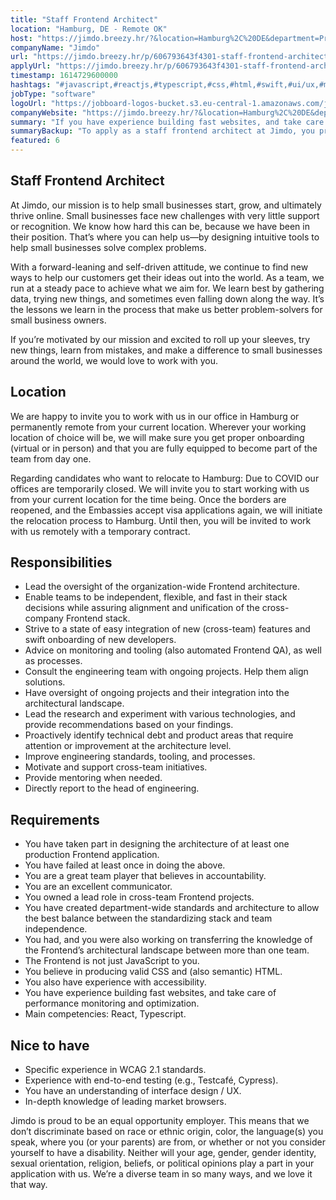 ```yaml
---
title: "Staff Frontend Architect"
location: "Hamburg, DE - Remote OK"
host: "https://jimdo.breezy.hr/?&location=Hamburg%2C%20DE&department=Product%20%26%20Engineering#positions"
companyName: "Jimdo"
url: "https://jimdo.breezy.hr/p/606793643f4301-staff-frontend-architect-m-f-d"
applyUrl: "https://jimdo.breezy.hr/p/606793643f4301-staff-frontend-architect-m-f-d/apply"
timestamp: 1614729600000
hashtags: "#javascript,#reactjs,#typescript,#css,#html,#swift,#ui/ux,#marketing,#monitoring,#office"
jobType: "software"
logoUrl: "https://jobboard-logos-bucket.s3.eu-central-1.amazonaws.com/jimdo"
companyWebsite: "https://jimdo.breezy.hr/?&location=Hamburg%2C%20DE&department=Product%20%26%20Engineering#positions"
summary: "If you have experience building fast websites, and take care of performance monitoring and optimization, Jimdo is looking for someone with your skillset."
summaryBackup: "To apply as a staff frontend architect at Jimdo, you preferably need to have some knowledge of: #javascript, #reactjs, #swift."
featured: 6
---
```


## Staff Frontend Architect

At Jimdo, our mission is to help small businesses start, grow, and ultimately thrive online. Small businesses face new challenges with very little support or recognition. We know how hard this can be, because we have been in their position. That’s where you can help us—by designing intuitive tools to help small businesses solve complex problems.

With a forward-leaning and self-driven attitude, we continue to find new ways to help our customers get their ideas out into the world. As a team, we run at a steady pace to achieve what we aim for. We learn best by gathering data, trying new things, and sometimes even falling down along the way. It’s the lessons we learn in the process that make us better problem-solvers for small business owners.

If you’re motivated by our mission and excited to roll up your sleeves, try new things, learn from mistakes, and make a difference to small businesses around the world, we would love to work with you.

## Location

We are happy to invite you to work with us in our office in Hamburg or permanently remote from your current location. Wherever your working location of choice will be, we will make sure you get proper onboarding (virtual or in person) and that you are fully equipped to become part of the team from day one.

Regarding candidates who want to relocate to Hamburg: Due to COVID our offices are temporarily closed. We will invite you to start working with us from your current location for the time being. Once the borders are reopened, and the Embassies accept visa applications again, we will initiate the relocation process to Hamburg. Until then, you will be invited to work with us remotely with a temporary contract.

## Responsibilities

*   Lead the oversight of the organization-wide Frontend architecture.
*   Enable teams to be independent, flexible, and fast in their stack decisions while assuring alignment and unification of the cross-company Frontend stack.
*   Strive to a state of easy integration of new (cross-team) features and swift onboarding of new developers.
*   Advice on monitoring and tooling (also automated Frontend QA), as well as processes.
*   Consult the engineering team with ongoing projects. Help them align solutions.
*   Have oversight of ongoing projects and their integration into the architectural landscape.
*   Lead the research and experiment with various technologies, and provide recommendations based on your findings.
*   Proactively identify technical debt and product areas that require attention or improvement at the architecture level.
*   Improve engineering standards, tooling, and processes.
*   Motivate and support cross-team initiatives.
*   Provide mentoring when needed.
*   Directly report to the head of engineering.

## Requirements

*   You have taken part in designing the architecture of at least one production Frontend application.
*   You have failed at least once in doing the above.
*   You are a great team player that believes in accountability.
*   You are an excellent communicator.
*   You owned a lead role in cross-team Frontend projects.
*   You have created department-wide standards and architecture to allow the best balance between the standardizing stack and team independence.
*   You had, and you were also working on transferring the knowledge of the Frontend’s architectural landscape between more than one team.
*   The Frontend is not just JavaScript to you.
*   You believe in producing valid CSS and (also semantic) HTML.
*   You also have experience with accessibility.
*   You have experience building fast websites, and take care of performance monitoring and optimization.
*   Main competencies: React, Typescript.

## Nice to have

*   Specific experience in WCAG 2.1 standards.
*   Experience with end-to-end testing (e.g., Testcafé, Cypress).
*   You have an understanding of interface design / UX.
*   In-depth knowledge of leading market browsers.

Jimdo is proud to be an equal opportunity employer. This means that we don’t discriminate based on race or ethnic origin, color, the language(s) you speak, where you (or your parents) are from, or whether or not you consider yourself to have a disability. Neither will your age, gender, gender identity, sexual orientation, religion, beliefs, or political opinions play a part in your application with us. We’re a diverse team in so many ways, and we love it that way.

